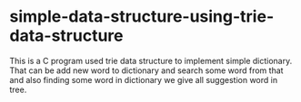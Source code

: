 # simple-data-structure-using-trie-data-structure
This is a C program used trie data structure to implement simple dictionary. That can be add new word to dictionary and search some word from that and also finding some word in dictionary we give all suggestion word in tree. 
